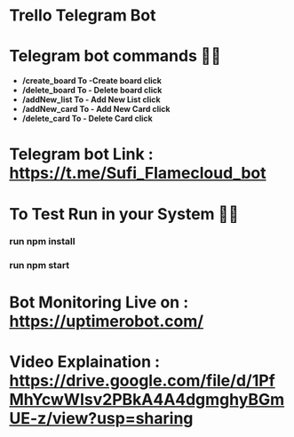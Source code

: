 # Trello Telegram Bot

# Telegram bot commands 👨‍💻
 - **/create_board To -Create board click**
  - **/delete_board To - Delete board click**
  - **/addNew_list To - Add New List click**
  - **/addNew_card To - Add New Card click**
  - **/delete_card To - Delete Card click**
  
 # Telegram bot Link : https://t.me/Sufi_Flamecloud_bot
# To Test Run in your System 👨‍💻  
### run npm install
### run npm start

# Bot Monitoring Live on : https://uptimerobot.com/ 
# Video Explaination : https://drive.google.com/file/d/1PfMhYcwWIsv2PBkA4A4dgmghyBGmUE-z/view?usp=sharing
